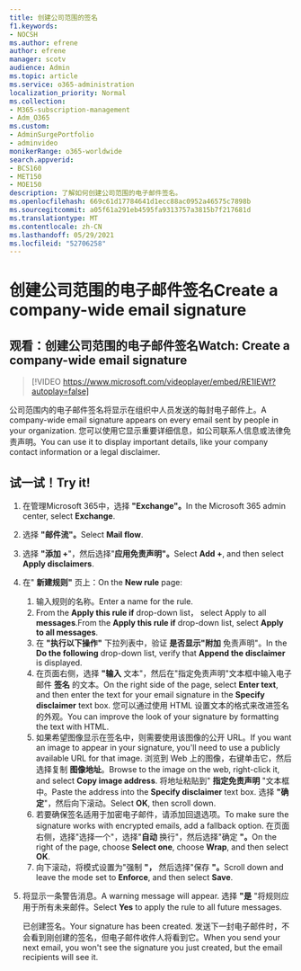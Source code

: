 ```yaml
---
title: 创建公司范围的签名
f1.keywords:
- NOCSH
ms.author: efrene
author: efrene
manager: scotv
audience: Admin
ms.topic: article
ms.service: o365-administration
localization_priority: Normal
ms.collection:
- M365-subscription-management
- Adm_O365
ms.custom:
- AdminSurgePortfolio
- adminvideo
monikerRange: o365-worldwide
search.appverid:
- BCS160
- MET150
- MOE150
description: 了解如何创建公司范围的电子邮件签名。
ms.openlocfilehash: 669c61d17784641d1ecc88ac0952a46575c7898b
ms.sourcegitcommit: a05f61a291eb4595fa9313757a3815b7f217681d
ms.translationtype: MT
ms.contentlocale: zh-CN
ms.lasthandoff: 05/29/2021
ms.locfileid: "52706258"
---
```

# <a name="create-a-company-wide-email-signature"></a><span data-ttu-id="cb077-103">创建公司范围的电子邮件签名</span><span class="sxs-lookup"><span data-stu-id="cb077-103">Create a company-wide email signature</span></span>

## <a name="watch-create-a-company-wide-email-signature"></a><span data-ttu-id="cb077-104">观看：创建公司范围的电子邮件签名</span><span class="sxs-lookup"><span data-stu-id="cb077-104">Watch: Create a company-wide email signature</span></span>

> [!VIDEO https://www.microsoft.com/videoplayer/embed/RE1IEWf?autoplay=false]

<span data-ttu-id="cb077-105">公司范围内的电子邮件签名将显示在组织中人员发送的每封电子邮件上。</span><span class="sxs-lookup"><span data-stu-id="cb077-105">A company-wide email signature appears on every email sent by people in your organization.</span></span> <span data-ttu-id="cb077-106">您可以使用它显示重要详细信息，如公司联系人信息或法律免责声明。</span><span class="sxs-lookup"><span data-stu-id="cb077-106">You can use it to display important details, like your company contact information or a legal disclaimer.</span></span> 

## <a name="try-it"></a><span data-ttu-id="cb077-107">试一试！</span><span class="sxs-lookup"><span data-stu-id="cb077-107">Try it!</span></span>

1. <span data-ttu-id="cb077-108">在管理Microsoft 365中，选择 **"Exchange"。**</span><span class="sxs-lookup"><span data-stu-id="cb077-108">In the Microsoft 365 admin center, select **Exchange**.</span></span>
1. <span data-ttu-id="cb077-109">选择 **"邮件流"。**</span><span class="sxs-lookup"><span data-stu-id="cb077-109">Select **Mail flow**.</span></span>
1. <span data-ttu-id="cb077-110">选择 **"添加 +**"，然后选择"**应用免责声明"。**</span><span class="sxs-lookup"><span data-stu-id="cb077-110">Select **Add +**, and then select **Apply disclaimers**.</span></span>
1. <span data-ttu-id="cb077-111">在" **新建规则"** 页上：</span><span class="sxs-lookup"><span data-stu-id="cb077-111">On the **New rule** page:</span></span>
    1. <span data-ttu-id="cb077-112">输入规则的名称。</span><span class="sxs-lookup"><span data-stu-id="cb077-112">Enter a name for the rule.</span></span>
    1. <span data-ttu-id="cb077-113">From the **Apply this rule if** drop-down list， select Apply to all **messages**.</span><span class="sxs-lookup"><span data-stu-id="cb077-113">From the **Apply this rule if** drop-down list, select **Apply to all messages**.</span></span>
    1. <span data-ttu-id="cb077-114">在 **"执行以下操作"** 下拉列表中，验证 **是否显示"附加** 免责声明"。</span><span class="sxs-lookup"><span data-stu-id="cb077-114">In the **Do the following** drop-down list, verify that **Append the disclaimer** is displayed.</span></span>
    1. <span data-ttu-id="cb077-115">在页面右侧，选择 **"输入** 文本"，然后在"指定免责声明"文本框中输入电子邮件 **签名** 的文本。</span><span class="sxs-lookup"><span data-stu-id="cb077-115">On the right side of the page, select **Enter text**, and then enter the text for your email signature in the **Specify disclaimer** text box.</span></span> <span data-ttu-id="cb077-116">您可以通过使用 HTML 设置文本的格式来改进签名的外观。</span><span class="sxs-lookup"><span data-stu-id="cb077-116">You can improve the look of your signature by formatting the text with HTML.</span></span>
    1. <span data-ttu-id="cb077-117">如果希望图像显示在签名中，则需要使用该图像的公开 URL。</span><span class="sxs-lookup"><span data-stu-id="cb077-117">If you want an image to appear in your signature, you'll need to use a publicly available URL for that image.</span></span> <span data-ttu-id="cb077-118">浏览到 Web 上的图像，右键单击它，然后选择复制 **图像地址**。</span><span class="sxs-lookup"><span data-stu-id="cb077-118">Browse to the image on the web, right-click it, and select **Copy image address**.</span></span> <span data-ttu-id="cb077-119">将地址粘贴到" **指定免责声明** "文本框中。</span><span class="sxs-lookup"><span data-stu-id="cb077-119">Paste the address into the **Specify disclaimer** text box.</span></span> <span data-ttu-id="cb077-120">选择 **"确定**"，然后向下滚动。</span><span class="sxs-lookup"><span data-stu-id="cb077-120">Select **OK**, then scroll down.</span></span>
    1. <span data-ttu-id="cb077-121">若要确保签名适用于加密电子邮件，请添加回退选项。</span><span class="sxs-lookup"><span data-stu-id="cb077-121">To make sure the signature works with encrypted emails, add a fallback option.</span></span> <span data-ttu-id="cb077-122">在页面右侧，选择"选择一个"，选择"**自动** 换行"，然后选择"确定 **"。**</span><span class="sxs-lookup"><span data-stu-id="cb077-122">On the right of the page, choose **Select one**, choose **Wrap**, and then select **OK**.</span></span>
    1. <span data-ttu-id="cb077-123">向下滚动，将模式设置为"强制 **"，** 然后选择"保存 **"。**</span><span class="sxs-lookup"><span data-stu-id="cb077-123">Scroll down and leave the mode set to **Enforce**, and then select **Save**.</span></span>
1. <span data-ttu-id="cb077-124">将显示一条警告消息。</span><span class="sxs-lookup"><span data-stu-id="cb077-124">A warning message will appear.</span></span> <span data-ttu-id="cb077-125">选择 **"是** "将规则应用于所有未来邮件。</span><span class="sxs-lookup"><span data-stu-id="cb077-125">Select **Yes** to apply the rule to all future messages.</span></span>

    <span data-ttu-id="cb077-126">已创建签名。</span><span class="sxs-lookup"><span data-stu-id="cb077-126">Your signature has been created.</span></span> <span data-ttu-id="cb077-127">发送下一封电子邮件时，不会看到刚创建的签名，但电子邮件收件人将看到它。</span><span class="sxs-lookup"><span data-stu-id="cb077-127">When you send your next email, you won't see the signature you just created, but the email recipients will see it.</span></span>